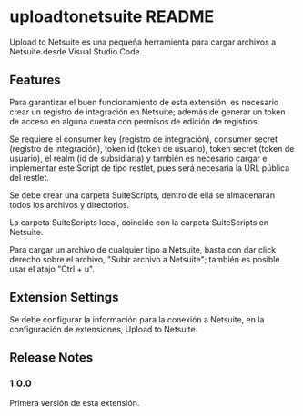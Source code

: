 # uploadtonetsuite README

Upload to Netsuite es una pequeña herramienta para cargar archivos a Netsuite desde Visual Studio Code.

## Features

Para garantizar el buen funcionamiento de esta extensión, es necesario crear un registro de integración en Netsuite;
además de generar un token de acceso en alguna cuenta con permisos de edición de registros.

Se requiere el consumer key (registro de integración), consumer secret (registro de integración),
token id (token de usuario), token secret (token de usuario), el realm (id de subsidiaria) y también es necesario cargar e
implementar este Script de tipo restlet, pues será necesaria la URL pública del restlet.

Se debe crear una carpeta SuiteScripts, dentro de ella se almacenarán todos los archivos y directorios.

La carpeta SuiteScripts local, coincide con la carpeta SuiteScripts en Netsuite.

Para cargar un archivo de cualquier tipo a Netsuite, basta con dar click derecho sobre el archivo, "Subir archivo a Netsuite";
también es posible usar el atajo "Ctrl + u".

## Extension Settings

Se debe configurar la información para la conexión a Netsuite, en la configuración de extensiones, Upload to Netsuite.

## Release Notes

### 1.0.0

Primera versión de esta extensión.
